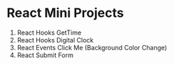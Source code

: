# React Mini Projects

1. React Hooks GetTime
2. React Hooks Digital Clock
3. React Events Click Me (Background Color Change)
4. React Submit Form